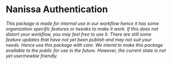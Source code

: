 # Nanissa Authentication

_This package is made for internal use in our workflow hence it has some organization specific features or tweaks to make it work. If this does not distort your workflow, you may feel free to use it. There are still some feature updates that have not yet been publish and may not suit your needs. Hence use this package with care. We intend to make this package available to the public for use in the future. However, the current state is not yet user/newbie friendly._

